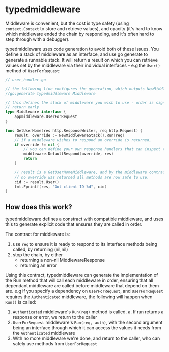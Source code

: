 # typedmiddleware

Middleware is convenient, but the cost is type safety (using `context.Context` to store and retrieve values), and opacity (it's hard to know which middleware ended the chain by responding, and it's often hard to step through with a debugger).

typedmiddleware uses code generation to avoid both of these issues. You define a stack of middleware as an interface, and use go generate to generate a runnable stack. It will return a result on which you can retrieve values set by the middleware via their individual interfaces - e.g the `User()` method of `UserForRequest`:


```go
// user_handler.go

// the following line configures the generation, which outputs NewMiddlewareStack and its implementation
//go:generate typedmiddleware Middleware

// this defines the stack of middleware you wish to use - order is significant, as middleware can
// return early
type Middleware interface {
	appmiddleware.UserForRequest
}

func GetUserHome(res http.ResponseWriter, req http.Request) {
	result, override := NewMiddlewareStack().Run(req)
	// if a middleware wishes to respond an override is returned,
	if override != nil {
        // you can define your own response handlers that can inspect the response struct
		middleware.DefaultRespond(override, res)
		return
	}

    // result is a GetUserHomeMiddleware, and by the middleware contract (see below), if 
    // no override was returned all methods are now safe to use.
	cid := result.User()
	fmt.Fprintf(res, "Got client ID %d", cid)
}
```

## How does this work?

typedmiddleware defines a constract with compatible middleware, and uses this to generate explicit code that ensures they are called in order.

The contract for middleware is:
1. use `req` to ensure it is ready to respond to its interface methods being called, by returning (nil,nil)
2. stop the chain, by either
    - returning a non-nil MiddlewareResponse
    - returning an error
    
Using this contract, typedmiddleware can generate the implementation of the Run method that will call each middleware in order, ensuring that all dependant middleware are called before middleware that depend on them are. e.g if you specify a dependency on `UserForRequest`, and `UserForRequest` requires the `Authenticated` middleware, the following will happen when `Run()` is called:

1. `Authenticated` middleware's `Run(req)` method is called. 
    a. If run returns a response or error, we return to the caller
2. `UserForRequest` middleware's `Run(req, auth)`, with the second argument being an interface through which it can access the values it needs from the `Authenticated` middleware
3. With no more middleware we're done, and return to the caller, who can safely use methods from `UserForRequest`

